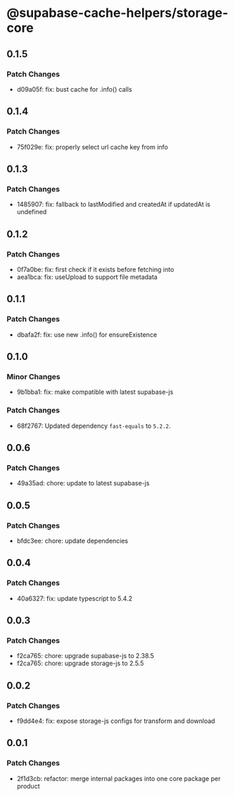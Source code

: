 # @supabase-cache-helpers/storage-core

## 0.1.5

### Patch Changes

- d09a05f: fix: bust cache for .info() calls

## 0.1.4

### Patch Changes

- 75f029e: fix: properly select url cache key from info

## 0.1.3

### Patch Changes

- 1485907: fix: fallback to lastModified and createdAt if updatedAt is undefined

## 0.1.2

### Patch Changes

- 0f7a0be: fix: first check if it exists before fetching into
- aea1bca: fix: useUpload to support file metadata

## 0.1.1

### Patch Changes

- dbafa2f: fix: use new .info() for ensureExistence

## 0.1.0

### Minor Changes

- 9b1bba1: fix: make compatible with latest supabase-js

### Patch Changes

- 68f2767: Updated dependency `fast-equals` to `5.2.2`.

## 0.0.6

### Patch Changes

- 49a35ad: chore: update to latest supabase-js

## 0.0.5

### Patch Changes

- bfdc3ee: chore: update dependencies

## 0.0.4

### Patch Changes

- 40a6327: fix: update typescript to 5.4.2

## 0.0.3

### Patch Changes

- f2ca765: chore: upgrade supabase-js to 2.38.5
- f2ca765: chore: upgrade storage-js to 2.5.5

## 0.0.2

### Patch Changes

- f9dd4e4: fix: expose storage-js configs for transform and download

## 0.0.1

### Patch Changes

- 2f1d3cb: refactor: merge internal packages into one core package per product
